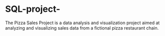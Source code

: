 # SQL-project-
The Pizza Sales Project is a data analysis and visualization project aimed at analyzing and visualizing sales data from a fictional pizza restaurant chain. 
